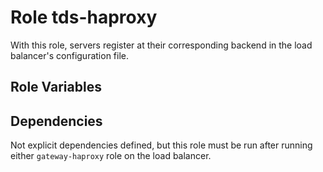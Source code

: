 Role tds-haproxy
=========

With this role, servers register at their corresponding backend in the load balancer's configuration file.

Role Variables
--------------

Dependencies
------------

Not explicit dependencies defined, but this role must be run after running either `gateway-haproxy` role on the load balancer.
